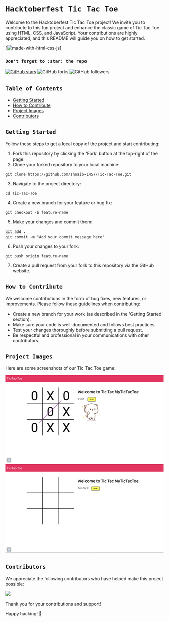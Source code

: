 # `Hacktoberfest Tic Tac Toe`

Welcome to the Hacktoberfest Tic Tac Toe project! We invite you to contribute to this fun project and enhance the classic game of Tic Tac Toe using HTML, CSS, and JavaScript. Your contributions are highly appreciated, and this README will guide you on how to get started.

[![made-with-html-css-js](https://img.shields.io/badge/Made%20with-Html-1f425f.svg)] 

### `Don't forget to :star: the repo`

[![GitHub stars](https://img.shields.io/github/stars/shoaib-1457/Tic-Tac-Toe.svg?style=social&label=Star)](https://github.com//shoaib-1457/Tic-Tac-Toe) ![GitHub forks](https://img.shields.io/github/forks/shoaib-1457/Tic-Tac-Toe.svg?style=social&label=Forks) ![GitHub followers](https://img.shields.io/github/followers/neutx.svg?style=social&label=Follow)


## `Table of Contents`
- [Getting Started](#getting-started)
- [How to Contribute](#how-to-contribute)
- [Project Images](#project-images)
- [Contributors](#contributors)

## `Getting Started`

Follow these steps to get a local copy of the project and start contributing:

1. Fork this repository by clicking the 'Fork' button at the top-right of the page.
2. Clone your forked repository to your local machine:

```
git clone https://github.com/shoaib-1457/Tic-Tac-Toe.git
```

3. Navigate to the project directory:

```
cd Tic-Tac-Toe
```

4. Create a new branch for your feature or bug fix:

```
git checkout -b feature-name
```

5. Make your changes and commit them:

```
git add .
git commit -m "Add your commit message here"
```

6. Push your changes to your fork:

```
git push origin feature-name
```


7. Create a pull request from your fork to this repository via the GitHub website.

## `How to Contribute`

We welcome contributions in the form of bug fixes, new features, or improvements. Please follow these guidelines when contributing:

- Create a new branch for your work (as described in the 'Getting Started' section).
- Make sure your code is well-documented and follows best practices.
- Test your changes thoroughly before submitting a pull request.
- Be respectful and professional in your communications with other contributors.

## `Project Images`

Here are some screenshots of our Tic Tac Toe game:

![Tic Tac Toe Screenshot 1](/assets/media/pic1.jpg)
![Tic Tac Toe Screenshot 2](/assets/media/pic2.jpg)

## `Contributors`

We appreciate the following contributors who have helped make this project possible:

<div>

<a href="https://github.com/shoaib-1457/Tic-Tac-Toe/graphs/contributors">
  <img src="https://contrib.rocks/image?repo=shoaib-1457/Tic-Tac-Toe" />
</a>
  
  </div>

Thank you for your contributions and support!

Happy hacking! 🚀
